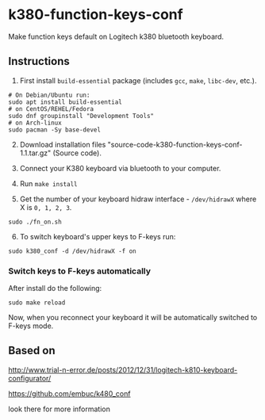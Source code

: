 # k380-function-keys-conf
Make function keys default on Logitech k380 bluetooth keyboard.

## Instructions

1) First install `build-essential` package (includes `gcc`, `make`, `libc-dev`, etc.).
```shell
# On Debian/Ubuntu run:
sudo apt install build-essential
# on CentOS/REHEL/Fedora
sudo dnf groupinstall "Development Tools"
# on Arch-linux 
sudo pacman -Sy base-devel
```
2) Download installation files "source-code-k380-function-keys-conf-1.1.tar.gz" (Source code).

3) Connect your K380 keyboard via bluetooth to your computer.

4) Run `make install`

5) Get the number of your keyboard hidraw interface - `/dev/hidrawX` where X is `0, 1, 2, 3`.
```shell
sudo ./fn_on.sh
```

6) To switch keyboard's upper keys to F-keys run:
```
sudo k380_conf -d /dev/hidrawX -f on
```

### Switch keys to F-keys automatically

After install do the following:
```
sudo make reload
```
Now, when you reconnect your keyboard it will be automatically switched to F-keys mode.

## Based on

<http://www.trial-n-error.de/posts/2012/12/31/logitech-k810-keyboard-configurator/>

<https://github.com/embuc/k480_conf>

look there for more information
